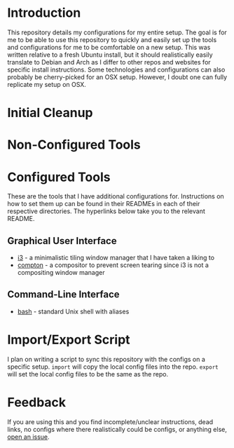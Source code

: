 # Introduction

This repository details my configurations for my entire setup. The goal is for me to be able to use this repository to quickly and easily set up the tools and configurations for me to be comfortable on a new setup. This was written relative to a fresh Ubuntu install, but it should realistically easily translate to Debian and Arch as I differ to other repos and websites for specific install instructions. Some technologies and configurations can also probably be cherry-picked for an OSX setup. However, I doubt one can fully replicate my setup on OSX.

# Initial Cleanup

# Non-Configured Tools

# Configured Tools

These are the tools that I have additional configurations for. Instructions on how to set them up can be found in their READMEs in each of their respective directories. The hyperlinks below take you to the relevant README.

## Graphical User Interface

- [i3](i3) - a minimalistic tiling window manager that I have taken a liking to
- [compton](compton) - a compositor to prevent screen tearing since i3 is not a compositing window manager

## Command-Line Interface

- [bash](bash) - standard Unix shell with aliases

# Import/Export Script

I plan on writing a script to sync this repository with the configs on a specific setup. `import` will copy the local config files into the repo. `export` will set the local config files to be the same as the repo.

# Feedback

If you are using this and you find incomplete/unclear instructions, dead links, no configs where there realistically could be configs, or anything else, [open an issue](issues).

